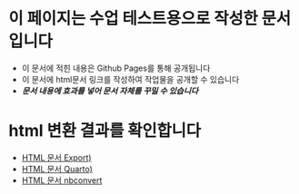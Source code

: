 # 이 페이지는 수업 테스트용으로 작성한 문서입니다

- 이 문서에 적힌 내용은 Github Pages를 통해 공개됩니다
- 이 문서에 html문서 링크를 작성하여 작업물을 공개할 수 있습니다
- ***문서 내용에 효과를 넣어 문서 자체를 꾸밀 수 있습니다***

# html 변환 결과를 확인합니다

- [HTML 문서 Export)](test_export.html)
- [HTML 문서 Quarto)](test_quarto.html)
- [HTML 문서 nbconvert](test_nbconvert.html)
